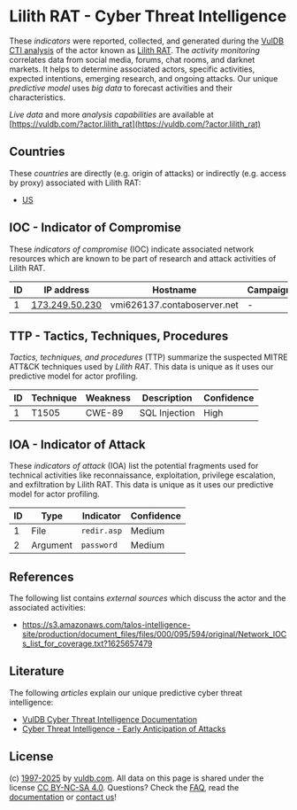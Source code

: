 # Lilith RAT - Cyber Threat Intelligence

These _indicators_ were reported, collected, and generated during the [VulDB CTI analysis](https://vuldb.com/?kb.cti) of the actor known as [Lilith RAT](https://vuldb.com/?actor.lilith_rat). The _activity monitoring_ correlates data from social media, forums, chat rooms, and darknet markets. It helps to determine associated actors, specific activities, expected intentions, emerging research, and ongoing attacks. Our unique _predictive model_ uses _big data_ to forecast activities and their characteristics.

_Live data_ and more _analysis capabilities_ are available at [https://vuldb.com/?actor.lilith_rat](https://vuldb.com/?actor.lilith_rat)

## Countries

These _countries_ are directly (e.g. origin of attacks) or indirectly (e.g. access by proxy) associated with Lilith RAT:

* [US](https://vuldb.com/?country.us)

## IOC - Indicator of Compromise

These _indicators of compromise_ (IOC) indicate associated network resources which are known to be part of research and attack activities of Lilith RAT.

ID | IP address | Hostname | Campaign | Confidence
-- | ---------- | -------- | -------- | ----------
1 | [173.249.50.230](https://vuldb.com/?ip.173.249.50.230) | vmi626137.contaboserver.net | - | High

## TTP - Tactics, Techniques, Procedures

_Tactics, techniques, and procedures_ (TTP) summarize the suspected MITRE ATT&CK techniques used by _Lilith RAT_. This data is unique as it uses our predictive model for actor profiling.

ID | Technique | Weakness | Description | Confidence
-- | --------- | -------- | ----------- | ----------
1 | T1505 | CWE-89 | SQL Injection | High

## IOA - Indicator of Attack

These _indicators of attack_ (IOA) list the potential fragments used for technical activities like reconnaissance, exploitation, privilege escalation, and exfiltration by Lilith RAT. This data is unique as it uses our predictive model for actor profiling.

ID | Type | Indicator | Confidence
-- | ---- | --------- | ----------
1 | File | `redir.asp` | Medium
2 | Argument | `password` | Medium

## References

The following list contains _external sources_ which discuss the actor and the associated activities:

* https://s3.amazonaws.com/talos-intelligence-site/production/document_files/files/000/095/594/original/Network_IOCs_list_for_coverage.txt?1625657479

## Literature

The following _articles_ explain our unique predictive cyber threat intelligence:

* [VulDB Cyber Threat Intelligence Documentation](https://vuldb.com/?kb.cti)
* [Cyber Threat Intelligence - Early Anticipation of Attacks](https://www.scip.ch/en/?labs.20201022)

## License

(c) [1997-2025](https://vuldb.com/?kb.changelog) by [vuldb.com](https://vuldb.com/?kb.about). All data on this page is shared under the license [CC BY-NC-SA 4.0](https://creativecommons.org/licenses/by-nc-sa/4.0/). Questions? Check the [FAQ](https://vuldb.com/?kb.faq), read the [documentation](https://vuldb.com/?kb) or [contact us](https://vuldb.com/?contact)!

